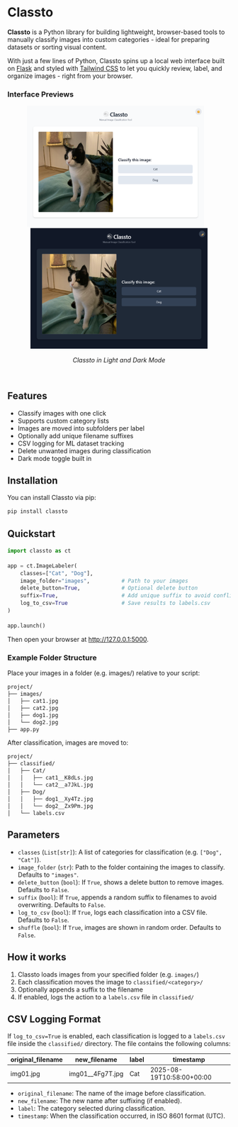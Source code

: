 # Classto

**Classto** is a Python library for building lightweight, browser-based tools to manually classify images into custom categories - ideal for preparing datasets or sorting visual content.

With just a few lines of Python, Classto spins up a local web interface built on [Flask](https://flask.palletsprojects.com/) and styled with [Tailwind CSS](https://tailwindcss.com/) to let you quickly review, label, and organize images - right from your browser.




### Interface Previews

<p align="center">
  <img src="https://raw.githubusercontent.com/SimonHRD/classto/refs/heads/main/assets/screenshot_light.png" alt="Classto Light Mode" width="400">
  &nbsp;&nbsp;&nbsp;
  <img src="https://raw.githubusercontent.com/SimonHRD/classto/refs/heads/main/assets/screenshot_dark.png" alt="Classto Dark Mode" width="400">
</p>

<p align="center"><em>Classto in Light and Dark Mode</em></p>
&nbsp;

## Features

- Classify images with one click
- Supports custom category lists
- Images are moved into subfolders per label
- Optionally add unique filename suffixes
- CSV logging for ML dataset tracking
- Delete unwanted images during classification
- Dark mode toggle built in

## Installation

You can install Classto via pip:

```bash
pip install classto
```

## Quickstart
```python
import classto as ct

app = ct.ImageLabeler(
    classes=["Cat", "Dog"],
    image_folder="images",          # Path to your images
    delete_button=True,             # Optional delete button
    suffix=True,                    # Add unique suffix to avoid conflicts
    log_to_csv=True                 # Save results to labels.csv
)

app.launch()
```
Then open your browser at http://127.0.0.1:5000.

### Example Folder Structure
Place your images in a folder (e.g. images/) relative to your script:
```
project/
├── images/
│   ├── cat1.jpg
│   ├── cat2.jpg
│   ├── dog1.jpg
│   └── dog2.jpg
├── app.py
```

After classification, images are moved to:

```
project/
├── classified/
│   ├── Cat/
│   │   ├── cat1__K8dLs.jpg
│   │   └── cat2__a7JkL.jpg
│   ├── Dog/
│   │   ├── dog1__Xy4Tz.jpg
│   │   └── dog2__Zx9Pm.jpg
│   └── labels.csv
```



## Parameters

- `classes` (`List[str]`): A list of categories for classification (e.g. `["Dog", "Cat"]`).
- `image_folder` (`str`): Path to the folder containing the images to classify. Defaults to `"images"`.
- `delete_button` (`bool`): If `True`, shows a delete button to remove images. Defaults to `False`.
- `suffix` (`bool`): If `True`, appends a random suffix to filenames to avoid overwriting. Defaults to `False`.
- `log_to_csv` (`bool`): If `True`, logs each classification into a CSV file. Defaults to `False`.
- `shuffle` (`bool`): If `True`, images are shown in random order. Defaults to `False`.


## How it works
1. Classto loads images from your specified folder (e.g. `images/`)
2. Each classification moves the image to `classified/<category>/`
3. Optionally appends a suffix to the filename
4. If enabled, logs the action to a `labels.csv` file in `classified/`

## CSV Logging Format

If `log_to_csv=True` is enabled, each classification is logged to a `labels.csv` file inside the `classified/` directory. The file contains the following columns:

| original_filename | new_filename        | label          | timestamp                 |
|-------------------|---------------------|----------------|---------------------------|
| img01.jpg         | img01__4Fg7T.jpg    | Cat            | 2025-08-19T10:58:00+00:00 |

- `original_filename`: The name of the image before classification.
- `new_filename`: The new name after suffixing (if enabled).
- `label`: The category selected during classification.
- `timestamp`: When the classification occurred, in ISO 8601 format (UTC).